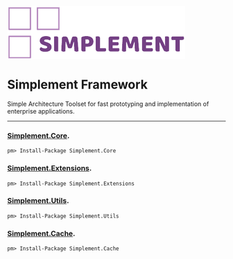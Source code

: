 ![logo](logo.png)

# Simplement Framework
<p>Simple Architecture Toolset for fast prototyping and implementation of enterprise applications.</p>  

---

### [Simplement.Core](https://www.nuget.org/packages/Simplement.Core/).
```
pm> Install-Package Simplement.Core
```

### [Simplement.Extensions](https://www.nuget.org/packages/Simplement.Extensions/).
```
pm> Install-Package Simplement.Extensions
```

### [Simplement.Utils](https://www.nuget.org/packages/Simplement.Utils/).
```
pm> Install-Package Simplement.Utils
```

### [Simplement.Cache](https://www.nuget.org/packages/Simplement.Cache/).
```
pm> Install-Package Simplement.Cache
```
